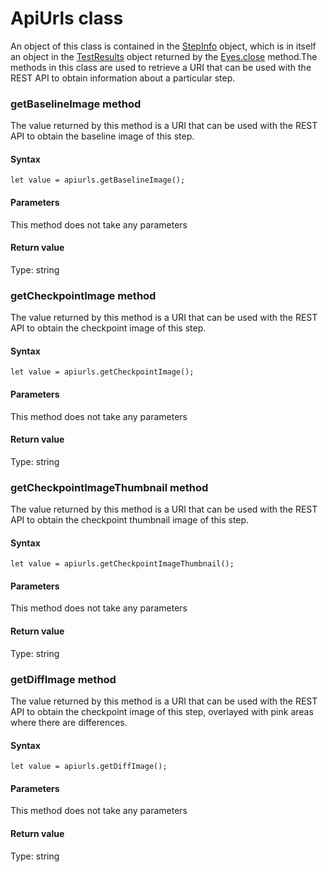 # ApiUrls class
An object of this class is contained in the [StepInfo](./stepinfo) object, which is in itself an object in the [TestResults](./testresults) object returned by the [Eyes.close](./eyes#close-method) method.The methods in this class are used to retrieve a URI that can be used with the REST API to obtain information about a particular step.
 
### getBaselineImage method
The value returned by this method is a URI that can be used with the REST API to obtain the baseline image of this step.

#### Syntax 
 ``` 
let value = apiurls.getBaselineImage();
 ``` 

 #### Parameters 
This method does not take any parameters 
 
 #### Return value 
Type: string 
### getCheckpointImage method
The value returned by this method is a URI that can be used with the REST API to obtain the checkpoint image of this step.

#### Syntax 
 ``` 
let value = apiurls.getCheckpointImage();
 ``` 

 #### Parameters 
This method does not take any parameters 
 
 #### Return value 
Type: string 
### getCheckpointImageThumbnail method
The value returned by this method is a URI that can be used with the REST API to obtain the checkpoint thumbnail image of this step.

#### Syntax 
 ``` 
let value = apiurls.getCheckpointImageThumbnail();
 ``` 

 #### Parameters 
This method does not take any parameters 
 
 #### Return value 
Type: string 
### getDiffImage method
The value returned by this method is a URI that can be used with the REST API to obtain the checkpoint image of this step, overlayed with pink areas where there are differences.

#### Syntax 
 ``` 
let value = apiurls.getDiffImage();
 ``` 

 #### Parameters 
This method does not take any parameters 
 
 #### Return value 
Type: string